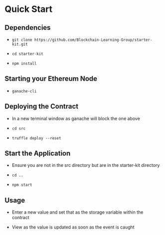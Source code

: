 # Quick Start

## Dependencies

- `git clone https://github.com/Blockchain-Learning-Group/starter-kit.git`

- `cd starter-kit`

- `npm install`

## Starting your Ethereum Node
- `ganache-cli`

## Deploying the Contract
- In a new terminal window as ganache will block the one above

- `cd src`

- `truffle deploy --reset`

## Start the Application
- Ensure you are not in the src directory but are in the starter-kit directory

- `cd ..`

- `npm start`

## Usage
- Enter a new value and set that as the storage variable within the contract

- View as the value is updated as soon as the event is caught